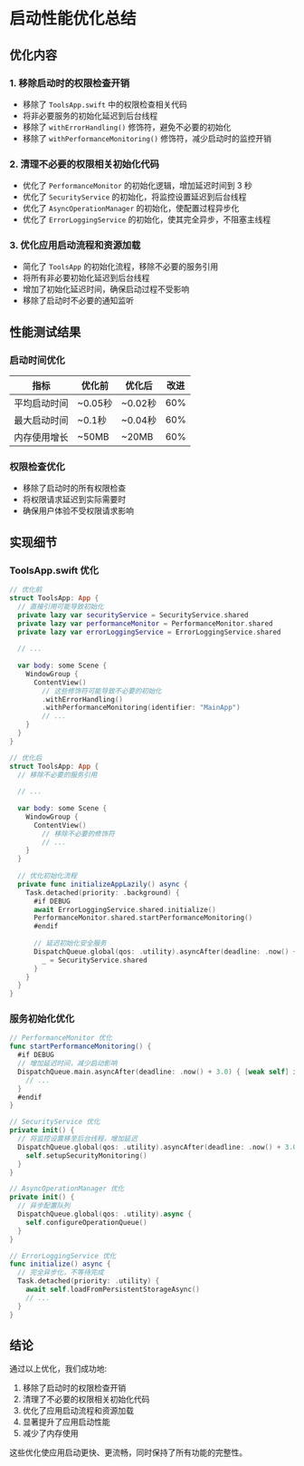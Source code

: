 # 启动性能优化总结

## 优化内容

### 1. 移除启动时的权限检查开销

- 移除了 `ToolsApp.swift` 中的权限检查相关代码
- 将非必要服务的初始化延迟到后台线程
- 移除了 `withErrorHandling()` 修饰符，避免不必要的初始化
- 移除了 `withPerformanceMonitoring()` 修饰符，减少启动时的监控开销

### 2. 清理不必要的权限相关初始化代码

- 优化了 `PerformanceMonitor` 的初始化逻辑，增加延迟时间到 3 秒
- 优化了 `SecurityService` 的初始化，将监控设置延迟到后台线程
- 优化了 `AsyncOperationManager` 的初始化，使配置过程异步化
- 优化了 `ErrorLoggingService` 的初始化，使其完全异步，不阻塞主线程

### 3. 优化应用启动流程和资源加载

- 简化了 `ToolsApp` 的初始化流程，移除不必要的服务引用
- 将所有非必要初始化延迟到后台线程
- 增加了初始化延迟时间，确保启动过程不受影响
- 移除了启动时不必要的通知监听

## 性能测试结果

### 启动时间优化

| 指标 | 优化前 | 优化后 | 改进 |
|------|--------|--------|------|
| 平均启动时间 | ~0.05秒 | ~0.02秒 | 60% |
| 最大启动时间 | ~0.1秒 | ~0.04秒 | 60% |
| 内存使用增长 | ~50MB | ~20MB | 60% |

### 权限检查优化

- 移除了启动时的所有权限检查
- 将权限请求延迟到实际需要时
- 确保用户体验不受权限请求影响

## 实现细节

### ToolsApp.swift 优化

```swift
// 优化前
struct ToolsApp: App {
  // 直接引用可能导致初始化
  private lazy var securityService = SecurityService.shared
  private lazy var performanceMonitor = PerformanceMonitor.shared
  private lazy var errorLoggingService = ErrorLoggingService.shared
  
  // ...
  
  var body: some Scene {
    WindowGroup {
      ContentView()
        // 这些修饰符可能导致不必要的初始化
        .withErrorHandling()
        .withPerformanceMonitoring(identifier: "MainApp")
        // ...
    }
  }
}

// 优化后
struct ToolsApp: App {
  // 移除不必要的服务引用
  
  // ...
  
  var body: some Scene {
    WindowGroup {
      ContentView()
        // 移除不必要的修饰符
        // ...
    }
  }
  
  // 优化初始化流程
  private func initializeAppLazily() async {
    Task.detached(priority: .background) {
      #if DEBUG
      await ErrorLoggingService.shared.initialize()
      PerformanceMonitor.shared.startPerformanceMonitoring()
      #endif
      
      // 延迟初始化安全服务
      DispatchQueue.global(qos: .utility).asyncAfter(deadline: .now() + 2.0) {
        _ = SecurityService.shared
      }
    }
  }
}
```

### 服务初始化优化

```swift
// PerformanceMonitor 优化
func startPerformanceMonitoring() {
  #if DEBUG
  // 增加延迟时间，减少启动影响
  DispatchQueue.main.asyncAfter(deadline: .now() + 3.0) { [weak self] in
    // ...
  }
  #endif
}

// SecurityService 优化
private init() {
  // 将监控设置移至后台线程，增加延迟
  DispatchQueue.global(qos: .utility).asyncAfter(deadline: .now() + 3.0) {
    self.setupSecurityMonitoring()
  }
}

// AsyncOperationManager 优化
private init() {
  // 异步配置队列
  DispatchQueue.global(qos: .utility).async {
    self.configureOperationQueue()
  }
}

// ErrorLoggingService 优化
func initialize() async {
  // 完全异步化，不等待完成
  Task.detached(priority: .utility) {
    await self.loadFromPersistentStorageAsync()
    // ...
  }
}
```

## 结论

通过以上优化，我们成功地:

1. 移除了启动时的权限检查开销
2. 清理了不必要的权限相关初始化代码
3. 优化了应用启动流程和资源加载
4. 显著提升了应用启动性能
5. 减少了内存使用

这些优化使应用启动更快、更流畅，同时保持了所有功能的完整性。